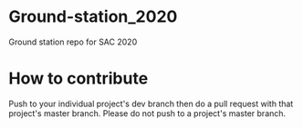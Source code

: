 # Ground-station_2020
Ground station repo for SAC 2020

# How to contribute
Push to your individual project's dev branch then do a pull request with that project's master branch. Please do not push to a project's master branch.

